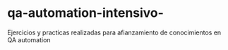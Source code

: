 # qa-automation-intensivo-
Ejercicios y practicas realizadas para afianzamiento de conocimientos en QA automation
